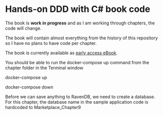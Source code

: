 # Hands-on DDD with C# book code

The book is **work in progress** and as I am working through
chapters, the code will change.

The book will contain almost everything from the history of this repository so
I have no plans to have code per chapter.

The book is currently available as [early access eBook](https://www.packtpub.com/application-development/hands-domain-driven-design-net).

You should be able to run the docker-compose up command from the chapter folder in
the Terminal window

docker-compose up

docker-compose down

Before we can save anything to RavenDB, we need to create a database. For this chapter, the
database name in the sample application code is hardcoded to Marketplace_Chapter9